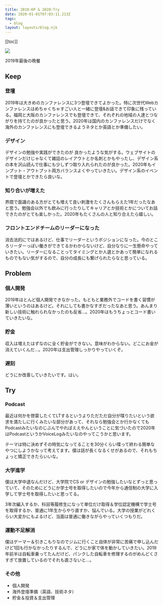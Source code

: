 ```yaml
---
title: 2019:KP & 2020:Try
date: 2020-01-01T07:03:11.213Z
tags:
  - blog
layout: layouts/blog.njk
---
```


[[toc]]

![](https://cdn-images-1.medium.com/max/800/1*LY-fKln8ElUZ95xV2rnBmg.jpeg)

2019年最後の晩餐

## Keep

### 登壇

2019年は大きめのカンファレンスに3つ登壇できてよかった。特に次世代Webカンファレンスはめちゃくちゃすごい人と一緒に登壇&お話できて印象に残っている。福岡と大阪のカンファレンスでも登壇できて、それぞれの地域の人達とつながりを持てたのが良かったと思う。2020年は国内のカンファレンスだけでなく海外のカンファレンスにも登壇できるようネタとか英語とか準備したい。

### デザイン

デザインの勉強や実践ができたのが 良かったような気がする。ウェブサイトのデザインだけじゃなくて雑誌のレイアウトとか名刺とかもやったし、デザイン系の本を沢山読んで仕事にも少しずつ取り入れられたのが良かった。2020年もインプット・アウトプット両方バランスよくやっていきたい。デザイン系のイベントで登壇とかできたら良いな。

### 知り合いが増えた

界隈で面識のある方がとても増えて良い刺激をたくさんもらえた1年だったなあと思う。勉強会以外でも飲みに行ったりしてキャリアとか技術とかについてお話できたのがとても楽しかった。2020年もたくさんの人と知り合えたら嬉しい。

### フロントエンドチームのリーダーになった

消去法的にではあるけど、仕事でリーダーというポジションになった。今のところリーダーっぽい働きができてるかわからないけど、自分なりに一生懸命やっていきたい。リーダーになることってタイミングとか人選とかあって簡単になれるものでもない気がするので、自分の成長にも繋げられたらなと思っている。

## Problem

### 個人開発

2019年ほとんど個人開発できなかった。もともと業務外でコードを書く習慣が薄いというのはあるけど。それにしても書かなすぎだったなあと思う。あんまり新しい技術に触れられなかったのも反省…。2020年はもうちょっとコード書いていきたいな。

### 貯金

収入は増えたはずなのに全く貯金ができない。意味がわからない。どこにお金が消えていくんだ…。2020年は支出管理しっかりやっていくぞ。

### 遅刻

どうにか改善していきたいです。はい。

## Try

### Podcast

最近は何かを啓蒙したくてLTするというよりただただ自分が喋りたいという欲求を満たしに行くみたいな部分があって、それなら勉強会とか行かなくてもPodcastみたいなのじぶんでやればええやんということに気づいたので2020年はPodcastというかVoiceLogみたいなのやってこうかと思います。

テーマは特に決めずその時気になってることを30分くらい喋って終わる簡単なやつにしようかなって考えてます。僕は話が長くなるくせがあるので、それもちょっと矯正できたらいいな。

### 大学進学

僕は大学中退なんだけど、大学院でCS or デザインの勉強したいなとずっと思っていて、そのためにどうにか学士号を取得したいので今年から通信制の大学に入学して学士号を取得したいと思ってる。

3年次編入するか、科目等履修生になって単位だけ取得＆学位認定機構で学士号を取得するか、普通に1年生からやり直すか、悩んでいる。大学の授業がどれくらい大変かにもよるけど、当面は普通に働きながらやっていくつもりだ。

### 運動不足解消

僕はゲーマー＆引きこもりなのでジムに行くこと自体が非常に苦痛で申し込んだけど1回も行かなかったりするんで、どうにか家で体を動かしていきたい。2019年前半は自転車乗ってたんだけど、パンクした自転車を修理するのがめんどくさすぎて放置しているのでそれも直さないと…。

### その他

-   個人開発
-   海外登壇準備（英語、技術ネタ）
-   貯金＆投資＆支出管理